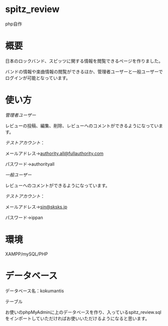 # spitz_review

php自作

# 概要

日本のロックバンド、スピッツに関する情報を閲覧できるページを作りました。

バンドの情報や楽曲情報の閲覧ができるほか、管理者ユーザーと一般ユーザーでログインが可能となっています。

# 使い方

*管理者ユーザー*

レビューの投稿、編集、削除、レビューへのコメントができるようになっています。

*テストアカウント*：

メールアドレス→authority.all@fullauthority.com

パスワード→authorityall

*一般ユーザー*

レビューへのコメントができるようになっています。

*テストアカウント*：

メールアドレス→sin@sksks.jp

パスワード→ippan

# 環境

XAMPP/mySQL/PHP

# データベース

データベース名：kokumantis

テーブル

お使いのphpMyAdminに上のデータベースを作り、入っているspitz_review.sqlをインポートしていただければお使いいただけるようになると思います。
